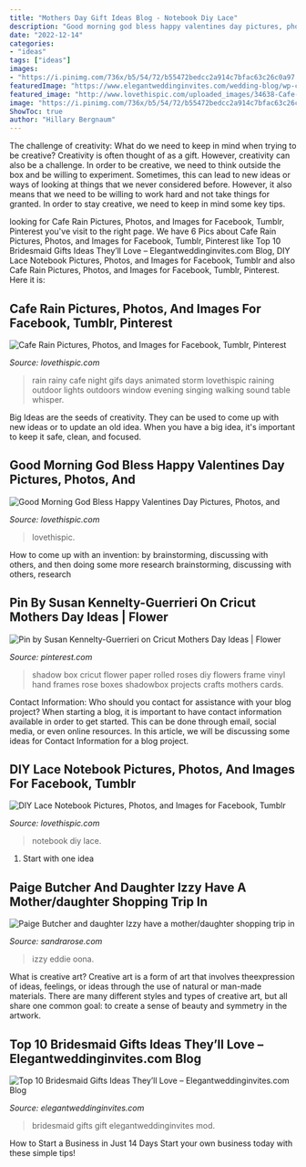 ```yaml
---
title: "Mothers Day Gift Ideas Blog - Notebook Diy Lace"
description: "Good morning god bless happy valentines day pictures, photos, and"
date: "2022-12-14"
categories:
- "ideas"
tags: ["ideas"]
images:
- "https://i.pinimg.com/736x/b5/54/72/b55472bedcc2a914c7bfac63c26c0a97.jpg"
featuredImage: "https://www.elegantweddinginvites.com/wedding-blog/wp-content/uploads/2015/07/bridesmaid-gift-ideas-with-nail-polish-and-champagne.jpg"
featured_image: "http://www.lovethispic.com/uploaded_images/34638-Cafe-Rain.gif?1"
image: "https://i.pinimg.com/736x/b5/54/72/b55472bedcc2a914c7bfac63c26c0a97.jpg"
ShowToc: true
author: "Hillary Bergnaum"
---
```



The challenge of creativity: What do we need to keep in mind when trying to be creative?
Creativity is often thought of as a gift. However, creativity can also be a challenge. In order to be creative, we need to think outside the box and be willing to experiment. Sometimes, this can lead to new ideas or ways of looking at things that we never considered before. However, it also means that we need to be willing to work hard and not take things for granted. In order to stay creative, we need to keep in mind some key tips.

	

		
looking for Cafe Rain Pictures, Photos, and Images for Facebook, Tumblr, Pinterest you've visit to the right page. We have 6 Pics about Cafe Rain Pictures, Photos, and Images for Facebook, Tumblr, Pinterest like Top 10 Bridesmaid Gifts Ideas They’ll Love – Elegantweddinginvites.com Blog, DIY Lace Notebook Pictures, Photos, and Images for Facebook, Tumblr and also Cafe Rain Pictures, Photos, and Images for Facebook, Tumblr, Pinterest. Here it is:
		
    
## Cafe Rain Pictures, Photos, And Images For Facebook, Tumblr, Pinterest

<img loading=lazy src="http://www.lovethispic.com/uploaded_images/34638-Cafe-Rain.gif?1" onerror="this.onerror=null;this.src='https://tse3.mm.bing.net/th?id=OIP.BM-SSVS49kIf5T3EBELlyAHaMW&amp;pid=15.1';" alt="Cafe Rain Pictures, Photos, and Images for Facebook, Tumblr, Pinterest">

_Source: lovethispic.com_

>rain rainy cafe night gifs days animated storm lovethispic raining outdoor lights outdoors window evening singing walking sound table whisper. 

	

Big Ideas are the seeds of creativity. They can be used to come up with new ideas or to update an old idea. When you have a big idea, it's important to keep it safe, clean, and focused.

    
## Good Morning God Bless Happy Valentines Day Pictures, Photos, And

<img loading=lazy src="http://www.lovethispic.com/uploaded_images/348652-Good-Morning-God-Bless-Happy-Valentines-Day.jpg" onerror="this.onerror=null;this.src='https://tse3.mm.bing.net/th?id=OIP.fkKYjfoENEzoCZ-w3orDDAHaLH&amp;pid=15.1';" alt="Good Morning God Bless Happy Valentines Day Pictures, Photos, and">

_Source: lovethispic.com_

>lovethispic. 

	

How to come up with an invention: by brainstorming, discussing with others, and then doing some more research
brainstorming, discussing with others, research

    
## Pin By Susan Kennelty-Guerrieri On Cricut Mothers Day Ideas | Flower

<img loading=lazy src="https://i.pinimg.com/736x/b5/54/72/b55472bedcc2a914c7bfac63c26c0a97.jpg" onerror="this.onerror=null;this.src='https://tse3.mm.bing.net/th?id=OIP.5ZEGOvRbd42XK3XhVQpQXwHaJ4&amp;pid=15.1';" alt="Pin by Susan Kennelty-Guerrieri on Cricut Mothers Day Ideas | Flower">

_Source: pinterest.com_

>shadow box cricut flower paper rolled roses diy flowers frame vinyl hand frames rose boxes shadowbox projects crafts mothers cards. 

	

Contact Information: Who should you contact for assistance with your blog project?
When starting a blog, it is important to have contact information available in order to get started. This can be done through email, social media, or even online resources. In this article, we will be discussing some ideas for Contact Information for a blog project.

    
## DIY Lace Notebook Pictures, Photos, And Images For Facebook, Tumblr

<img loading=lazy src="http://www.lovethispic.com/uploaded_images/22333-Diy-Lace-Notebook.jpg?2" onerror="this.onerror=null;this.src='https://tse2.mm.bing.net/th?id=OIP.1jSBxPvDxmi2bC_tp-lufgHaHY&amp;pid=15.1';" alt="DIY Lace Notebook Pictures, Photos, and Images for Facebook, Tumblr">

_Source: lovethispic.com_

>notebook diy lace. 

	

 1. Start with one idea

    
## Paige Butcher And Daughter Izzy Have A Mother/daughter Shopping Trip In

<img loading=lazy src="https://sandrarose.com/wp-content/uploads/2018/04/BGUS_1192488_027-1000x1500.jpg" onerror="this.onerror=null;this.src='https://tse4.mm.bing.net/th?id=OIP.XWOiUe7iD4lR6A8PExHnUAHaLH&amp;pid=15.1';" alt="Paige Butcher and daughter Izzy have a mother/daughter shopping trip in">

_Source: sandrarose.com_

>izzy eddie oona. 

	

What is creative art?
Creative art is a form of art that involves theexpression of ideas, feelings, or ideas through the use of natural or man-made materials. There are many different styles and types of creative art, but all share one common goal: to create a sense of beauty and symmetry in the artwork.

    
## Top 10 Bridesmaid Gifts Ideas They’ll Love – Elegantweddinginvites.com Blog

<img loading=lazy src="https://www.elegantweddinginvites.com/wedding-blog/wp-content/uploads/2015/07/bridesmaid-gift-ideas-with-nail-polish-and-champagne.jpg" onerror="this.onerror=null;this.src='https://tse1.mm.bing.net/th?id=OIP.tIV-q9Nf79ZgGN1MFHVyXQHaLH&amp;pid=15.1';" alt="Top 10 Bridesmaid Gifts Ideas They’ll Love – Elegantweddinginvites.com Blog">

_Source: elegantweddinginvites.com_

>bridesmaid gifts gift elegantweddinginvites mod. 

	

How to Start a Business in Just 14 Days
Start your own business today with these simple tips!

